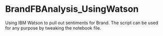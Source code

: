 # BrandFBAnalysis_UsingWatson
Using IBM Watson to pull out sentiments for Brand. The script can be used for any purpose by tweaking the notebook file.
